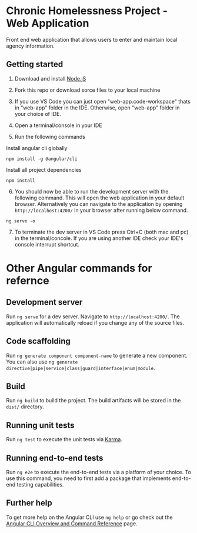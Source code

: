 # Chronic Homelessness Project - Web Application

Front end web application that allows users to enter and maintain local agency information.

## Getting started

1. Download and install [Node.jS](https://nodejs.org/en/)

2. Fork this repo or download sorce files to your local machine

3. If you use VS Code you can just open "web-app.code-workspace" thats in "web-app" folder in the IDE. Otherwise, open "web-app" folder in your choice of IDE. 

4. Open a terminal/console in your IDE

5. Run the following commands 

Install angular cli globally
```
npm install -g @angular/cli
```
Install all project dependencies
```
npm install
```
6. You should now be able to run the development server with the following command. This will open the web application in your default browser. Alternatively you can navigate to the application by opening `http://localhost:4200/` in your browser after running below command.
```
ng serve -o
```
7. To terminate the dev server in VS Code press Ctrl+C (both mac and pc) in the terminal/concole. If you are using another IDE check your IDE's console interrupt shortcut.

# Other Angular commands for refernce

## Development server

Run `ng serve` for a dev server. Navigate to `http://localhost:4200/`. The application will automatically reload if you change any of the source files.

## Code scaffolding

Run `ng generate component component-name` to generate a new component. You can also use `ng generate directive|pipe|service|class|guard|interface|enum|module`.

## Build

Run `ng build` to build the project. The build artifacts will be stored in the `dist/` directory.

## Running unit tests

Run `ng test` to execute the unit tests via [Karma](https://karma-runner.github.io).

## Running end-to-end tests

Run `ng e2e` to execute the end-to-end tests via a platform of your choice. To use this command, you need to first add a package that implements end-to-end testing capabilities.

## Further help

To get more help on the Angular CLI use `ng help` or go check out the [Angular CLI Overview and Command Reference](https://angular.io/cli) page.
